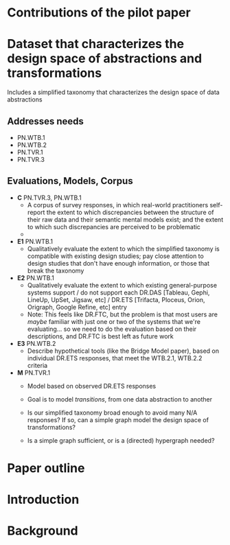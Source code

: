Contributions of the pilot paper
================================

# Dataset that characterizes the design space of abstractions and transformations
Includes a simplified taxonomy that characterizes the design space of data abstractions

## Addresses needs
- PN.WTB.1
- PN.WTB.2
- PN.TVR.1
- PN.TVR.3

## Evaluations, Models, Corpus
- **C** PN.TVR.3, PN.WTB.1
  - A corpus of survey responses, in which real-world practitioners self-report the extent to which discrepancies between the structure of their raw data and their semantic mental models exist; and the extent to which such discrepancies are perceived to be problematic
  -
- **E1** PN.WTB.1
  - Qualitatively evaluate the extent to which the simplified taxonomy is compatible with existing design studies; pay close attention to design studies that don't have enough information, or those that break the taxonomy
- **E2** PN.WTB.1
  - Qualitatively evaluate the extent to which existing general-purpose systems support / do not support each DR.DAS [Tableau, Gephi, LineUp, UpSet, Jigsaw, etc] / DR.ETS [Trifacta, Ploceus, Orion, Origraph, Google Refine, etc] entry
  - Note: This feels like DR.FTC, but the problem is that most users are *maybe* familiar with just one or two of the systems that we're evaluating... so we need to do the evaluation based on their descriptions, and DR.FTC is best left as future work
- **E3** PN.WTB.2
  - Describe hypothetical tools (like the Bridge Model paper), based on individual DR.ETS responses, that meet the WTB.2.1, WTB.2.2 criteria
- **M** PN.TVR.1
  - Model based on observed DR.ETS responses
  - Goal is to model *transitions*, from one data abstraction to another

  - Is our simplified taxonomy broad enough to avoid many N/A responses? If so, can a simple graph model the design space of transformations?
  - Is a simple graph sufficient, or is a (directed) hypergraph needed?

Paper outline
=============

# Introduction

# Background
